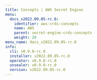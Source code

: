 ```yaml
---
title: Concepts | AWS Secret Engine
menu:
  docs_v2022.09.05-rc.0:
    identifier: aws-crds-concepts
    name: AWS
    parent: secret-engine-crds-concepts
    weight: 20
menu_name: docs_v2022.09.05-rc.0
info:
  cli: v0.9.0-rc.0
  installer: v2022.09.05-rc.0
  operator: v0.9.0-rc.0
  unsealer: v0.9.0-rc.0
  version: v2022.09.05-rc.0
---
```


